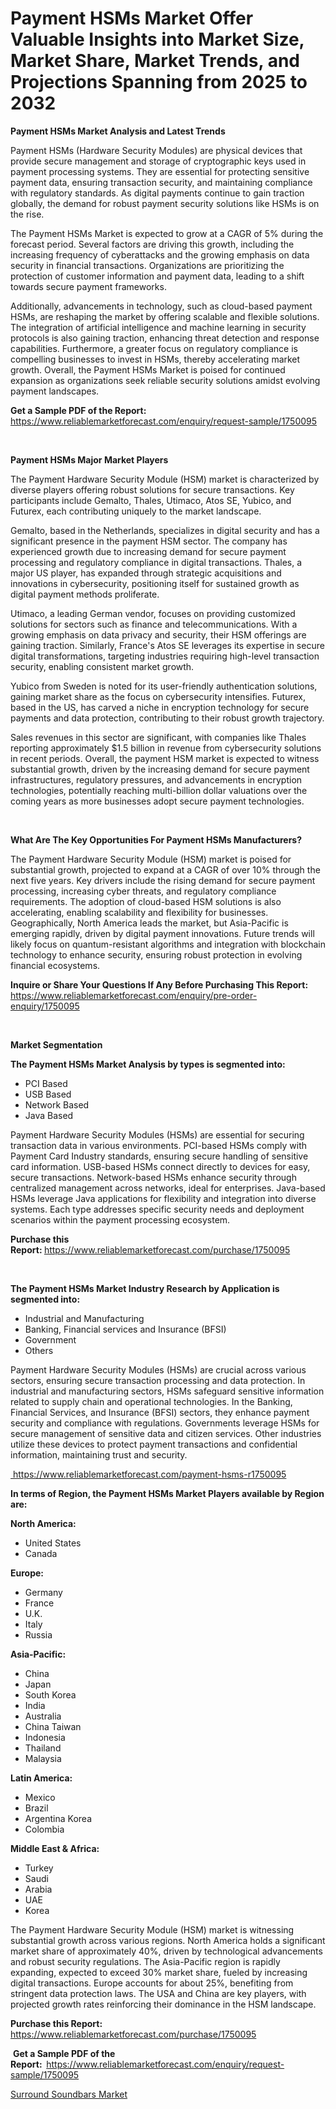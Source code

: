 <p><h1>Payment HSMs Market Offer Valuable Insights into Market Size, Market Share, Market Trends, and Projections Spanning from 2025 to 2032</h1></p><p><strong>Payment HSMs Market Analysis and Latest Trends</strong></p>
<p><p>Payment HSMs (Hardware Security Modules) are physical devices that provide secure management and storage of cryptographic keys used in payment processing systems. They are essential for protecting sensitive payment data, ensuring transaction security, and maintaining compliance with regulatory standards. As digital payments continue to gain traction globally, the demand for robust payment security solutions like HSMs is on the rise.</p><p>The Payment HSMs Market is expected to grow at a CAGR of 5% during the forecast period. Several factors are driving this growth, including the increasing frequency of cyberattacks and the growing emphasis on data security in financial transactions. Organizations are prioritizing the protection of customer information and payment data, leading to a shift towards secure payment frameworks.</p><p>Additionally, advancements in technology, such as cloud-based payment HSMs, are reshaping the market by offering scalable and flexible solutions. The integration of artificial intelligence and machine learning in security protocols is also gaining traction, enhancing threat detection and response capabilities. Furthermore, a greater focus on regulatory compliance is compelling businesses to invest in HSMs, thereby accelerating market growth. Overall, the Payment HSMs Market is poised for continued expansion as organizations seek reliable security solutions amidst evolving payment landscapes.</p></p>
<p><strong>Get a Sample PDF of the Report:&nbsp;</strong> <a href="https://www.reliablemarketforecast.com/enquiry/request-sample/1750095?utm_campaign=1893&utm_medium=2&utm_source=Github&utm_content=ia&utm_term=11022025&utm_id=payment-hsms">https://www.reliablemarketforecast.com/enquiry/request-sample/1750095</a></p>
<p>&nbsp;</p>
<p><strong>Payment HSMs Major Market Players</strong></p>
<p><p>The Payment Hardware Security Module (HSM) market is characterized by diverse players offering robust solutions for secure transactions. Key participants include Gemalto, Thales, Utimaco, Atos SE, Yubico, and Futurex, each contributing uniquely to the market landscape.</p><p>Gemalto, based in the Netherlands, specializes in digital security and has a significant presence in the payment HSM sector. The company has experienced growth due to increasing demand for secure payment processing and regulatory compliance in digital transactions. Thales, a major US player, has expanded through strategic acquisitions and innovations in cybersecurity, positioning itself for sustained growth as digital payment methods proliferate.</p><p>Utimaco, a leading German vendor, focuses on providing customized solutions for sectors such as finance and telecommunications. With a growing emphasis on data privacy and security, their HSM offerings are gaining traction. Similarly, France's Atos SE leverages its expertise in secure digital transformations, targeting industries requiring high-level transaction security, enabling consistent market growth.</p><p>Yubico from Sweden is noted for its user-friendly authentication solutions, gaining market share as the focus on cybersecurity intensifies. Futurex, based in the US, has carved a niche in encryption technology for secure payments and data protection, contributing to their robust growth trajectory.</p><p>Sales revenues in this sector are significant, with companies like Thales reporting approximately $1.5 billion in revenue from cybersecurity solutions in recent periods. Overall, the payment HSM market is expected to witness substantial growth, driven by the increasing demand for secure payment infrastructures, regulatory pressures, and advancements in encryption technologies, potentially reaching multi-billion dollar valuations over the coming years as more businesses adopt secure payment technologies.</p></p>
<p>&nbsp;</p>
<p><strong>What Are The Key Opportunities For Payment HSMs Manufacturers?</strong></p>
<p><p>The Payment Hardware Security Module (HSM) market is poised for substantial growth, projected to expand at a CAGR of over 10% through the next five years. Key drivers include the rising demand for secure payment processing, increasing cyber threats, and regulatory compliance requirements. The adoption of cloud-based HSM solutions is also accelerating, enabling scalability and flexibility for businesses. Geographically, North America leads the market, but Asia-Pacific is emerging rapidly, driven by digital payment innovations. Future trends will likely focus on quantum-resistant algorithms and integration with blockchain technology to enhance security, ensuring robust protection in evolving financial ecosystems.</p></p>
<p><strong>Inquire or Share Your Questions If Any Before Purchasing This Report:</strong> <a href="https://www.reliablemarketforecast.com/enquiry/pre-order-enquiry/1750095?utm_campaign=1893&utm_medium=2&utm_source=Github&utm_content=ia&utm_term=11022025&utm_id=payment-hsms">https://www.reliablemarketforecast.com/enquiry/pre-order-enquiry/1750095</a></p>
<p>&nbsp;</p>
<p><strong>Market Segmentation</strong></p>
<p><strong>The Payment HSMs Market Analysis by types is segmented into:</strong></p>
<p><ul><li>PCI Based</li><li>USB Based</li><li>Network Based</li><li>Java Based</li></ul></p>
<p><p>Payment Hardware Security Modules (HSMs) are essential for securing transaction data in various environments. PCI-based HSMs comply with Payment Card Industry standards, ensuring secure handling of sensitive card information. USB-based HSMs connect directly to devices for easy, secure transactions. Network-based HSMs enhance security through centralized management across networks, ideal for enterprises. Java-based HSMs leverage Java applications for flexibility and integration into diverse systems. Each type addresses specific security needs and deployment scenarios within the payment processing ecosystem.</p></p>
<p><strong>Purchase this Report:&nbsp;</strong><a href="https://www.reliablemarketforecast.com/purchase/1750095?utm_campaign=1893&utm_medium=2&utm_source=Github&utm_content=ia&utm_term=11022025&utm_id=payment-hsms">https://www.reliablemarketforecast.com/purchase/1750095</a></p>
<p>&nbsp;</p>
<p><strong>The Payment HSMs Market Industry Research by Application is segmented into:</strong></p>
<p><ul><li>Industrial and Manufacturing</li><li>Banking, Financial services and Insurance (BFSI)</li><li>Government</li><li>Others</li></ul></p>
<p><p>Payment Hardware Security Modules (HSMs) are crucial across various sectors, ensuring secure transaction processing and data protection. In industrial and manufacturing sectors, HSMs safeguard sensitive information related to supply chain and operational technologies. In the Banking, Financial Services, and Insurance (BFSI) sectors, they enhance payment security and compliance with regulations. Governments leverage HSMs for secure management of sensitive data and citizen services. Other industries utilize these devices to protect payment transactions and confidential information, maintaining trust and security.</p></p>
<p><a href="https://www.reliablemarketforecast.com/payment-hsms-r1750095?utm_campaign=1893&utm_medium=2&utm_source=Github&utm_content=ia&utm_term=11022025&utm_id=payment-hsms">&nbsp;https://www.reliablemarketforecast.com/payment-hsms-r1750095</a></p>
<p><strong>In terms of Region, the Payment HSMs Market Players available by Region are:</strong></p>
<p>
    <p> <strong> North America: </strong>
        <ul>
            <li>United States</li>
            <li>Canada</li>
        </ul>
        </p> 
    <p> <strong> Europe: </strong>
        <ul>
            <li>Germany</li>
            <li>France</li>
            <li>U.K.</li>
            <li>Italy</li>
            <li>Russia</li>
        </ul>
        </p> 
    <p> <strong> Asia-Pacific: </strong>
        <ul>
            <li>China</li>
            <li>Japan</li>
            <li>South Korea</li>
            <li>India</li>
            <li>Australia</li>
            <li>China Taiwan</li>
            <li>Indonesia</li>
            <li>Thailand</li>
            <li>Malaysia</li>
        </ul>
        </p> 
    <p> <strong> Latin America: </strong>
        <ul>
            <li>Mexico</li>
            <li>Brazil</li>
            <li>Argentina Korea</li>
            <li>Colombia</li>
        </ul>
        </p> 
    <p> <strong> Middle East & Africa: </strong>
        <ul>
            <li>Turkey</li>
            <li>Saudi</li>
            <li>Arabia</li>
            <li>UAE</li>
            <li>Korea</li>
        </ul>
    </p>
    </p>
<p><p>The Payment Hardware Security Module (HSM) market is witnessing substantial growth across various regions. North America holds a significant market share of approximately 40%, driven by technological advancements and robust security regulations. The Asia-Pacific region is rapidly expanding, expected to exceed 30% market share, fueled by increasing digital transactions. Europe accounts for about 25%, benefiting from stringent data protection laws. The USA and China are key players, with projected growth rates reinforcing their dominance in the HSM landscape.</p></p>
<p><strong>Purchase this Report: </strong><a href="https://www.reliablemarketforecast.com/purchase/1750095?utm_campaign=1893&utm_medium=2&utm_source=Github&utm_content=ia&utm_term=11022025&utm_id=payment-hsms">https://www.reliablemarketforecast.com/purchase/1750095</a></p>
<p>&nbsp;<strong>Get a Sample PDF of the Report:&nbsp;&nbsp;</strong><a href="https://www.reliablemarketforecast.com/enquiry/request-sample/1750095?utm_campaign=1893&utm_medium=2&utm_source=Github&utm_content=ia&utm_term=11022025&utm_id=payment-hsms">https://www.reliablemarketforecast.com/enquiry/request-sample/1750095</a></p>
<p><strong></strong></p>
<p><p><a href="https://github.com/PeterParrish5/Market-Research-Report-List-7/blob/main/surround-soundbars-market.md?utm_campaign=1893&utm_medium=2&utm_source=Github&utm_content=ia&utm_term=11022025&utm_id=payment-hsms">Surround Soundbars Market</a></p></p>